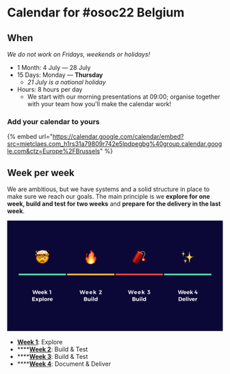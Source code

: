 # Calendar for #osoc22 Belgium

## When

_We do not work on Fridays, weekends or holidays!_

* 1 Month: 4 July — 28 July
* 15 Days: Monday — **Thursday**
  * _21 July is a national holiday_
* Hours: 8 hours per day
  * We start with our morning presentations at 09:00; organise together with your team how you'll make the calendar work!

### Add your calendar to yours

{% embed url="https://calendar.google.com/calendar/embed?src=mietclaes.com_h1rs31a79809r742e5lpdpegbg%40group.calendar.google.com&ctz=Europe%2FBrussels" %}

## Week per week

We are ambitious, but we have systems and a solid structure in place to make sure we reach our goals. The main principle is we **explore for one week, build and test for two weeks** and **prepare for the delivery in the last week**.

![explore, build & test, document & deliver](<../.gitbook/assets/Screenshot 2019-06-17 at 21.47.54.png>)

* [**Week 1**](week-1-explore/): Explore
* ****[**Week 2**](week-2-build-and-test/): Build & Test
* ****[**Week 3**](week-3-build-and-test/): Build & Test
* ****[**Week 4**](week-4-document-and-deliver/): Document & Deliver
